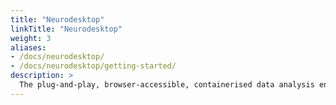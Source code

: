 ```yaml
---
title: "Neurodesktop"
linkTitle: "Neurodesktop"
weight: 3
aliases:
- /docs/neurodesktop/
- /docs/neurodesktop/getting-started/
description: >
  The plug-and-play, browser-accessible, containerised data analysis environment.
---
```

